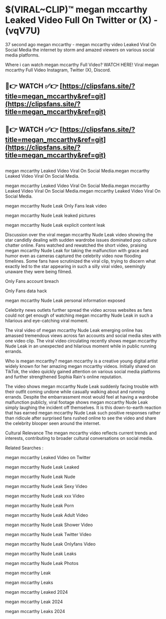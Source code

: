 # $(VIRAL~CLIP)™ megan mccarthy Leaked Video Full On Twitter or (X) -(vqV7U)
37 second ago megan mccarthy - megan mccarthy video Leaked Viral On Social Media the internet by storm and amazed viewers on various social media platforms.

Where i can watch megan mccarthy Full Video? WATCH HERE! Viral megan mccarthy Full Video Instagram, Twitter (X), Discord.

## 🔴👉 WATCH ✅👉 [https://clipsfans.site/?title=megan_mccarthy&ref=git](https://clipsfans.site/?title=megan_mccarthy&ref=git)
## 🔴👉 WATCH ✅👉 [https://clipsfans.site/?title=megan_mccarthy&ref=git](https://clipsfans.site/?title=megan_mccarthy&ref=git)
##
megan mccarthy Leaked Video Viral On Social Media.megan mccarthy Leaked Video Viral On Social Media.

megan mccarthy Leaked Video Viral On Social Media.megan mccarthy Leaked Video Viral On Social Media.megan mccarthy Leaked Video Viral On Social Media.

megan mccarthy Nude Leak Only Fans leak video

megan mccarthy Nude Leak leaked pictures

megan mccarthy Nude Leak explicit content leak

Discussion over the viral megan mccarthy Nude Leak video showing the star candidly dealing with sudden wardrobe issues dominated pop culture chatter online. Fans watched and rewatched the short video, praising megan mccarthy Nude Leak for taking the malfunction with grace and humor even as cameras captured the celebrity video now flooding timelines. Some fans have scrutinized the viral clip, trying to discern what exactly led to the star appearing in such a silly viral video, seemingly unaware they were being filmed.


Only Fans account breach

Only Fans data hack

megan mccarthy Nude Leak personal information exposed

Celebrity news outlets further spread the video across websites as fans could not get enough of watching megan mccarthy Nude Leak in such a hilarious and eye-catching viral moment.


The viral video of megan mccarthy Nude Leak emerging online has amassed tremendous views across fan accounts and social media sites with one video clip. The viral video circulating recently shows megan mccarthy Nude Leak in an unexpected and hilarious moment while in public running errands.


Who is megan mccarthy? megan mccarthy is a creative young digital artist widely known for her amazing megan mccarthy videos. Initially shared on TikTok, the video quickly gained attention on various social media platforms and further strengthened Sophia Rain's online reputation.

The video shows megan mccarthy Nude Leak suddenly facing trouble with their outfit coming undone while casually walking about and running errands. Despite the embarrassment most would feel at having a wardrobe malfunction publicly, viral footage shows megan mccarthy Nude Leak simply laughing the incident off themselves. It is this down-to-earth reaction that has earned megan mccarthy Nude Leak such positive responses rather than ridicule after surprised fans rushed online to see the video and share the celebrity blooper seen around the internet.

Cultural Relevance The megan mccarthy video reflects current trends and interests, contributing to broader cultural conversations on social media.

Related Searches :

megan mccarthy Leaked Video on Twitter

megan mccarthy Nude Leak Leaked

megan mccarthy Nude Leak Nude

megan mccarthy Nude Leak Sexy Video

megan mccarthy Nude Leak xxx Video

megan mccarthy Nude Leak Porn

megan mccarthy Nude Leak Adult Video

megan mccarthy Nude Leak Shower Video

megan mccarthy Nude Leak Twitter Video

megan mccarthy Nude Leak Onlyfans Video

megan mccarthy Nude Leak Leaks

megan mccarthy Nude Leak Photos

megan mccarthy Leak

megan mccarthy Leaks

megan mccarthy Leaked 2024

megan mccarthy Leak 2024

megan mccarthy Leaks 2024
